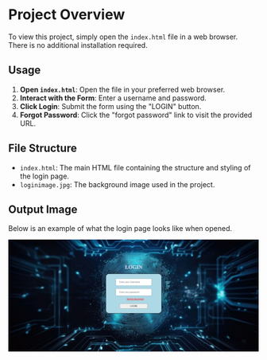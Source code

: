 # Project Overview

To view this project, simply open the `index.html` file in a web browser. There is no additional installation required.

## Usage

1. **Open `index.html`**: Open the file in your preferred web browser.
2. **Interact with the Form**: Enter a username and password.
3. **Click Login**: Submit the form using the "LOGIN" button.
4. **Forgot Password**: Click the "forgot password" link to visit the provided URL.

## File Structure

- `index.html`: The main HTML file containing the structure and styling of the login page.
- `loginimage.jpg`: The background image used in the project.

## Output Image

Below is an example of what the login page looks like when opened.

![Output Image](Output.png)

